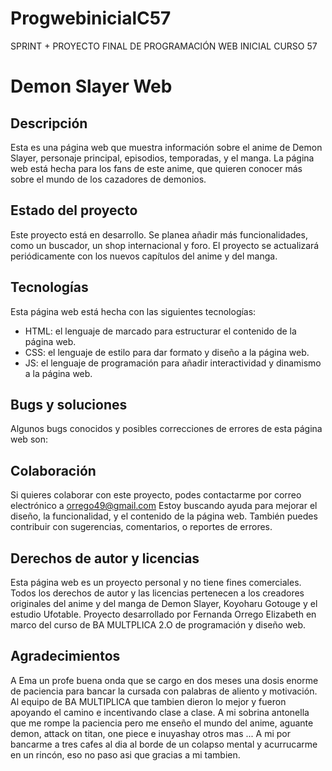# ProgwebinicialC57
SPRINT + PROYECTO FINAL DE PROGRAMACIÓN WEB INICIAL CURSO 57

# Demon Slayer Web

## Descripción
Esta es una página web que muestra información sobre el anime de Demon Slayer, personaje principal, episodios, temporadas, y el manga. La página web está hecha para los fans de este anime, que quieren conocer más sobre el mundo de los cazadores de demonios.

## Estado del proyecto
Este proyecto está en desarrollo. Se planea añadir más funcionalidades, como un buscador, un shop internacional y foro. El proyecto se actualizará periódicamente con los nuevos capítulos del anime y del manga.

## Tecnologías
Esta página web está hecha con las siguientes tecnologías:
- HTML: el lenguaje de marcado para estructurar el contenido de la página web.
- CSS: el lenguaje de estilo para dar formato y diseño a la página web.
- JS: el lenguaje de programación para añadir interactividad y dinamismo a la página web.

## Bugs y soluciones
Algunos bugs conocidos y posibles correcciones de errores de esta página web son:

## Colaboración
Si quieres colaborar con este proyecto, podes contactarme por correo electrónico a orrego49@gmail.com
Estoy buscando ayuda para mejorar el diseño, la funcionalidad, y el contenido de la página web. También puedes contribuir con sugerencias, comentarios, o reportes de errores.

## Derechos de autor y licencias
Esta página web es un proyecto personal y no tiene fines comerciales. 
Todos los derechos de autor y las licencias pertenecen a los creadores originales del anime y del manga de Demon Slayer, Koyoharu Gotouge y el estudio Ufotable. 
Proyecto desarrollado por Fernanda Orrego Elizabeth en marco del curso de BA MULTPLICA 2.O de programación y diseño web.

## Agradecimientos 
A Ema un profe buena onda que se cargo en dos meses una dosis enorme de paciencia para bancar la cursada con palabras de aliento y motivación.
Al equipo de BA MULTIPLICA que tambien dieron lo mejor y fueron apoyando el camino e incentivando clase a clase.
A mi sobrina antonella que me rompe la paciencia pero me enseño el mundo del anime, aguante demon, attack on titan, one piece e inuyashay otros mas ...
A mi por bancarme a tres cafes al dia al borde de un colapso mental y acurrucarme en un rincón, eso no paso asi que gracias a mi tambien.
